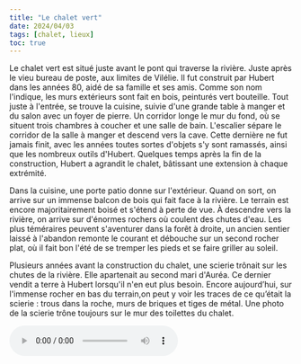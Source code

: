 ```yaml
---
title: "Le chalet vert"
date: 2024/04/03
tags: [chalet, lieux]
toc: true
---
```


Le chalet vert est situé juste avant le pont qui traverse la rivière. Juste après le vieu bureau de poste, aux limites de Vilélie.
Il fut construit par Hubert dans les années 80, aidé de sa famille et ses amis. Comme son nom l'indique, les murs extérieurs sont fait en bois, peinturés vert bouteille. Tout juste à l'entrée, se trouve la cuisine, suivie d'une grande table à manger et du salon avec un foyer de pierre. Un corridor longe le mur du fond, où se situent trois chambres à coucher et une salle de bain. L'escalier sépare le corridor de la salle à manger et descend vers la cave. Cette dernière ne fut jamais finit, avec les années toutes sortes d'objets s'y sont ramassés, ainsi que les nombreux outils d'Hubert. Quelques temps après la fin de la construction, Hubert a agrandit le chalet, bâtissant une extension à chaque extrémité.

Dans la cuisine, une porte patio donne sur l'extérieur. Quand on sort, on arrive sur un immense balcon de bois qui fait face à la rivière. Le terrain est encore majoritairement boisé et s'étend à perte de vue. À descendre vers la rivière, on arrive sur d'énormes rochers où coulent des chutes d'eau. Les plus téméraires peuvent s'aventurer dans la forêt à droite, un ancien sentier laissé à l'abandon remonte le courant et débouche sur un second rocher plat, où il fait bon l'été de se tremper les pieds et se faire griller au soleil. 

Plusieurs années avant la construction du chalet, une scierie trônait sur les chutes de la rivière. Elle apartenait au second mari d'Auréa. Ce dernier vendit a terre à Hubert lorsqu'il n'en eut plus besoin. Encore aujourd’hui, sur l'immense rocher en bas du terrain,on peut y voir les traces de ce qu’était la scierie : trous dans la roche, murs de briques et tiges de métal. Une photo de la scierie trône toujours sur le mur des toilettes du chalet.


<audio controls="controls">
  <source type="audio/mp3" src="../audio/Les chutes.mp3"></source>
  <p>Your browser does not support the audio element.</p>
</audio>